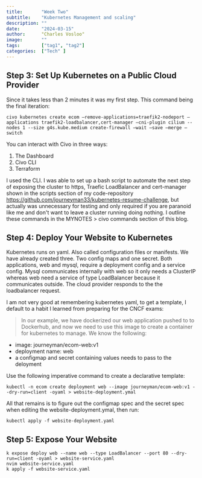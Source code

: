 ```yaml
---
title:       "Week Two"
subtitle:    "Kubernetes Management and scaling"
description: ""
date:        "2024-03-15"
author:      "Charles Vosloo"
image:       ""
tags:        ["tag1", "tag2"]
categories:  ["Tech" ]
---
```

## Step 3: Set Up Kubernetes on a Public Cloud Provider
Since it takes less than 2 minutes it was my first step. This command being the final iteration:

```civo kubernetes create ecom –remove-applications=traefik2-nodeport –applications traefik2-loadbalancer,cert-manager –cni-plugin cilium --nodes 1 --size g4s.kube.medium create-firewall –wait –save –merge –switch```

You can interact with Civo in three ways:

1. The Dashboard
2. Civo CLI 
3. Terraform

I used the CLI.  I was able to set up a bash script to automate the next step  of exposing the cluster to https, Traefic LoadBalancer and cert-manager shown in the scripts section of my code-repository  https://github.com/journeyman33/kubernetes-resume-challenge, but actually was unnecessary for testing and only required if you are paranoid like me and don't want to leave a cluster running doing nothing. I outline these commands in the MYNOTES > civo commands section of this blog. 


## Step 4: Deploy Your Website to Kubernetes
Kubernetes runs on yaml. Also called configuration files or manifests. We have already created three. Two config maps and one secret. Both applications, web and mysql, require a deployment config and a service config.  Mysql communicates internally with web so it only needs a ClusterIP whereas web need a service of type LoadBalancer because it communicates outside. The cloud provider responds to the the loadbalancer request. 

I am not very good at remembering kubernetes yaml, to get a template, I default to a habit I learned from preparing for the CNCF exams:  

> In our example, we have dockerized our web application pushed to to Dockerhub, and now we need to use this image to create a container for kubernetes to manage.  We know the following:  

   - image: journeyman/ecom-web:v1  
   - deployment name: web   
   - a configmap and secret containing values needs to pass to the deloyment  

Use the following imperative command to create a declarative template:  

```kubectl -n ecom create deployment web --image journeyman/ecom-web:v1 --dry-run=client -oyaml > website-deployment.ymal```    

All that remains is to figure out the configmap spec and the secret spec when editing the website-deployment.ymal, then run:

```kubectl apply -f website-deployment.yaml```

## Step 5: Expose Your Website

```k expose deploy web --name web --type LoadBalancer --port 80 --dry-run=client -oyaml > website-service.yaml```  
```nvim website-service.yaml```  
```k apply -f website-service.yaml```

